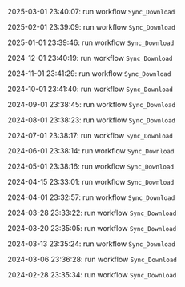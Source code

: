 2025-03-01 23:40:07: run workflow `Sync_Download` 

2025-02-01 23:39:09: run workflow `Sync_Download` 

2025-01-01 23:39:46: run workflow `Sync_Download` 

2024-12-01 23:40:19: run workflow `Sync_Download` 

2024-11-01 23:41:29: run workflow `Sync_Download` 

2024-10-01 23:41:40: run workflow `Sync_Download` 

2024-09-01 23:38:45: run workflow `Sync_Download` 

2024-08-01 23:38:23: run workflow `Sync_Download` 

2024-07-01 23:38:17: run workflow `Sync_Download` 

2024-06-01 23:38:14: run workflow `Sync_Download` 

2024-05-01 23:38:16: run workflow `Sync_Download` 

2024-04-15 23:33:01: run workflow `Sync_Download` 

2024-04-01 23:32:57: run workflow `Sync_Download` 

2024-03-28 23:33:22: run workflow `Sync_Download` 

2024-03-20 23:35:05: run workflow `Sync_Download` 

2024-03-13 23:35:24: run workflow `Sync_Download` 

2024-03-06 23:36:28: run workflow `Sync_Download` 

2024-02-28 23:35:34: run workflow `Sync_Download` 


